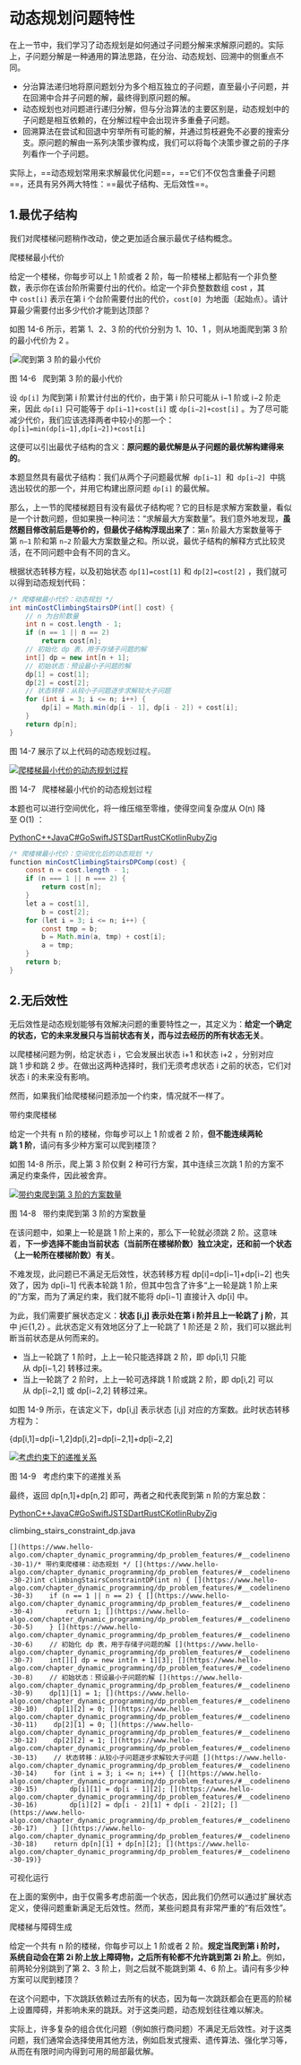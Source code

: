 # 动态规划问题特性

在上一节中，我们学习了动态规划是如何通过子问题分解来求解原问题的。实际上，子问题分解是一种通用的算法思路，在分治、动态规划、回溯中的侧重点不同。

- 分治算法递归地将原问题划分为多个相互独立的子问题，直至最小子问题，并在回溯中合并子问题的解，最终得到原问题的解。
- 动态规划也对问题进行递归分解，但与分治算法的主要区别是，动态规划中的子问题是相互依赖的，在分解过程中会出现许多重叠子问题。
- 回溯算法在尝试和回退中穷举所有可能的解，并通过剪枝避免不必要的搜索分支。原问题的解由一系列决策步骤构成，我们可以将每个决策步骤之前的子序列看作一个子问题。

实际上，==动态规划常用来求解最优化问题==，==它们不仅包含重叠子问题==，还具有另外两大特性：==最优子结构、无后效性==。

## 1.最优子结构

我们对爬楼梯问题稍作改动，使之更加适合展示最优子结构概念。

爬楼梯最小代价

给定一个楼梯，你每步可以上 1 阶或者 2 阶，每一阶楼梯上都贴有一个非负整数，表示你在该台阶所需要付出的代价。给定一个非负整数数组 cost ，其中 `cost[i]` 表示在第 i 个台阶需要付出的代价，`cost[0] `为地面（起始点）。请计算最少需要付出多少代价才能到达顶部？

如图 14-6 所示，若第 1、2、3 阶的代价分别为 1、10、1 ，则从地面爬到第 3 阶的最小代价为 2 。

[![爬到第 3 阶的最小代价](https://www.hello-algo.com/chapter_dynamic_programming/dp_problem_features.assets/min_cost_cs_example.png)

图 14-6   爬到第 3 阶的最小代价

设 `dp[i]` 为爬到第 i 阶累计付出的代价，由于第 i 阶只可能从 i−1 阶或 i−2 阶走来，因此 `dp[i]` 只可能等于 `dp[i−1]+cost[i]` 或 `dp[i−2]+cost[i]` 。为了尽可能减少代价，我们应该选择两者中较小的那一个：
`dp[i]=min(dp[i−1],dp[i−2])+cost[i]`

这便可以引出最优子结构的含义：**原问题的最优解是从子问题的最优解构建得来的**。

本题显然具有最优子结构：我们从两个子问题最优解` dp[i−1] `和` dp[i−2] `中挑选出较优的那一个，并用它构建出原问题 `dp[i]` 的最优解。

那么，上一节的爬楼梯题目有没有最优子结构呢？它的目标是求解方案数量，看似是一个计数问题，但如果换一种问法：“求解最大方案数量”。我们意外地发现，**虽然题目修改前后是等价的，但最优子结构浮现出来了**：第`n` 阶最大方案数量等于第 `n−1` 阶和第 `n−2` 阶最大方案数量之和。所以说，最优子结构的解释方式比较灵活，在不同问题中会有不同的含义。

根据状态转移方程，以及初始状态 `dp[1]=cost[1]` 和 `dp[2]=cost[2]` ，我们就可以得到动态规划代码：

```java
/* 爬楼梯最小代价：动态规划 */
int minCostClimbingStairsDP(int[] cost) {
	// n 为台阶数量
    int n = cost.length - 1;
    if (n == 1 || n == 2)
        return cost[n];
    // 初始化 dp 表，用于存储子问题的解
    int[] dp = new int[n + 1];
    // 初始状态：预设最小子问题的解
    dp[1] = cost[1];
    dp[2] = cost[2];
    // 状态转移：从较小子问题逐步求解较大子问题
    for (int i = 3; i <= n; i++) {
        dp[i] = Math.min(dp[i - 1], dp[i - 2]) + cost[i];
    }
    return dp[n];
}
```

图 14-7 展示了以上代码的动态规划过程。

[![爬楼梯最小代价的动态规划过程](https://www.hello-algo.com/chapter_dynamic_programming/dp_problem_features.assets/min_cost_cs_dp.png)](https://www.hello-algo.com/chapter_dynamic_programming/dp_problem_features.assets/min_cost_cs_dp.png)

图 14-7   爬楼梯最小代价的动态规划过程

本题也可以进行空间优化，将一维压缩至零维，使得空间复杂度从 O(n) 降至 O(1) ：

[Python](https://www.hello-algo.com/chapter_dynamic_programming/dp_problem_features/#__tabbed_2_1)[C++](https://www.hello-algo.com/chapter_dynamic_programming/dp_problem_features/#__tabbed_2_2)[Java](https://www.hello-algo.com/chapter_dynamic_programming/dp_problem_features/#__tabbed_2_3)[C#](https://www.hello-algo.com/chapter_dynamic_programming/dp_problem_features/#__tabbed_2_4)[Go](https://www.hello-algo.com/chapter_dynamic_programming/dp_problem_features/#__tabbed_2_5)[Swift](https://www.hello-algo.com/chapter_dynamic_programming/dp_problem_features/#__tabbed_2_6)[JS](https://www.hello-algo.com/chapter_dynamic_programming/dp_problem_features/#__tabbed_2_7)[TS](https://www.hello-algo.com/chapter_dynamic_programming/dp_problem_features/#__tabbed_2_8)[Dart](https://www.hello-algo.com/chapter_dynamic_programming/dp_problem_features/#__tabbed_2_9)[Rust](https://www.hello-algo.com/chapter_dynamic_programming/dp_problem_features/#__tabbed_2_10)[C](https://www.hello-algo.com/chapter_dynamic_programming/dp_problem_features/#__tabbed_2_11)[Kotlin](https://www.hello-algo.com/chapter_dynamic_programming/dp_problem_features/#__tabbed_2_12)[Ruby](https://www.hello-algo.com/chapter_dynamic_programming/dp_problem_features/#__tabbed_2_13)[Zig](https://www.hello-algo.com/chapter_dynamic_programming/dp_problem_features/#__tabbed_2_14)

```java
/* 爬楼梯最小代价：空间优化后的动态规划 */
function minCostClimbingStairsDPComp(cost) {
    const n = cost.length - 1;
    if (n === 1 || n === 2) {
        return cost[n];
    }
    let a = cost[1],
        b = cost[2];
    for (let i = 3; i <= n; i++) {
        const tmp = b;
        b = Math.min(a, tmp) + cost[i];
        a = tmp;
    }
    return b;
}
```

## 2.无后效性

无后效性是动态规划能够有效解决问题的重要特性之一，其定义为：**给定一个确定的状态，它的未来发展只与当前状态有关，而与过去经历的所有状态无关**。

以爬楼梯问题为例，给定状态 i ，它会发展出状态 i+1 和状态 i+2 ，分别对应跳 1 步和跳 2 步。在做出这两种选择时，我们无须考虑状态 i 之前的状态，它们对状态 i 的未来没有影响。

然而，如果我们给爬楼梯问题添加一个约束，情况就不一样了。

带约束爬楼梯

给定一个共有 n 阶的楼梯，你每步可以上 1 阶或者 2 阶，**但不能连续两轮跳 1 阶**，请问有多少种方案可以爬到楼顶？

如图 14-8 所示，爬上第 3 阶仅剩 2 种可行方案，其中连续三次跳 1 阶的方案不满足约束条件，因此被舍弃。

[![带约束爬到第 3 阶的方案数量](https://www.hello-algo.com/chapter_dynamic_programming/dp_problem_features.assets/climbing_stairs_constraint_example.png)](https://www.hello-algo.com/chapter_dynamic_programming/dp_problem_features.assets/climbing_stairs_constraint_example.png)

图 14-8   带约束爬到第 3 阶的方案数量

在该问题中，如果上一轮是跳 1 阶上来的，那么下一轮就必须跳 2 阶。这意味着，**下一步选择不能由当前状态（当前所在楼梯阶数）独立决定，还和前一个状态（上一轮所在楼梯阶数）有关**。

不难发现，此问题已不满足无后效性，状态转移方程 dp[i]=dp[i−1]+dp[i−2] 也失效了，因为 dp[i−1] 代表本轮跳 1 阶，但其中包含了许多“上一轮是跳 1 阶上来的”方案，而为了满足约束，我们就不能将 dp[i−1] 直接计入 dp[i] 中。

为此，我们需要扩展状态定义：**状态 [i,j] 表示处在第 i 阶并且上一轮跳了 j 阶**，其中 j∈{1,2} 。此状态定义有效地区分了上一轮跳了 1 阶还是 2 阶，我们可以据此判断当前状态是从何而来的。

- 当上一轮跳了 1 阶时，上上一轮只能选择跳 2 阶，即 dp[i,1] 只能从 dp[i−1,2] 转移过来。
- 当上一轮跳了 2 阶时，上上一轮可选择跳 1 阶或跳 2 阶，即 dp[i,2] 可以从 dp[i−2,1] 或 dp[i−2,2] 转移过来。

如图 14-9 所示，在该定义下，dp[i,j] 表示状态 [i,j] 对应的方案数。此时状态转移方程为：

{dp[i,1]=dp[i−1,2]dp[i,2]=dp[i−2,1]+dp[i−2,2]

[![考虑约束下的递推关系](https://www.hello-algo.com/chapter_dynamic_programming/dp_problem_features.assets/climbing_stairs_constraint_state_transfer.png)](https://www.hello-algo.com/chapter_dynamic_programming/dp_problem_features.assets/climbing_stairs_constraint_state_transfer.png)

图 14-9   考虑约束下的递推关系

最终，返回 dp[n,1]+dp[n,2] 即可，两者之和代表爬到第 n 阶的方案总数：

[Python](https://www.hello-algo.com/chapter_dynamic_programming/dp_problem_features/#__tabbed_3_1)[C++](https://www.hello-algo.com/chapter_dynamic_programming/dp_problem_features/#__tabbed_3_2)[Java](https://www.hello-algo.com/chapter_dynamic_programming/dp_problem_features/#__tabbed_3_3)[C#](https://www.hello-algo.com/chapter_dynamic_programming/dp_problem_features/#__tabbed_3_4)[Go](https://www.hello-algo.com/chapter_dynamic_programming/dp_problem_features/#__tabbed_3_5)[Swift](https://www.hello-algo.com/chapter_dynamic_programming/dp_problem_features/#__tabbed_3_6)[JS](https://www.hello-algo.com/chapter_dynamic_programming/dp_problem_features/#__tabbed_3_7)[TS](https://www.hello-algo.com/chapter_dynamic_programming/dp_problem_features/#__tabbed_3_8)[Dart](https://www.hello-algo.com/chapter_dynamic_programming/dp_problem_features/#__tabbed_3_9)[Rust](https://www.hello-algo.com/chapter_dynamic_programming/dp_problem_features/#__tabbed_3_10)[C](https://www.hello-algo.com/chapter_dynamic_programming/dp_problem_features/#__tabbed_3_11)[Kotlin](https://www.hello-algo.com/chapter_dynamic_programming/dp_problem_features/#__tabbed_3_12)[Ruby](https://www.hello-algo.com/chapter_dynamic_programming/dp_problem_features/#__tabbed_3_13)[Zig](https://www.hello-algo.com/chapter_dynamic_programming/dp_problem_features/#__tabbed_3_14)

climbing_stairs_constraint_dp.java

`[](https://www.hello-algo.com/chapter_dynamic_programming/dp_problem_features/#__codelineno-30-1)/* 带约束爬楼梯：动态规划 */ [](https://www.hello-algo.com/chapter_dynamic_programming/dp_problem_features/#__codelineno-30-2)int climbingStairsConstraintDP(int n) { [](https://www.hello-algo.com/chapter_dynamic_programming/dp_problem_features/#__codelineno-30-3)    if (n == 1 || n == 2) { [](https://www.hello-algo.com/chapter_dynamic_programming/dp_problem_features/#__codelineno-30-4)        return 1; [](https://www.hello-algo.com/chapter_dynamic_programming/dp_problem_features/#__codelineno-30-5)    } [](https://www.hello-algo.com/chapter_dynamic_programming/dp_problem_features/#__codelineno-30-6)    // 初始化 dp 表，用于存储子问题的解 [](https://www.hello-algo.com/chapter_dynamic_programming/dp_problem_features/#__codelineno-30-7)    int[][] dp = new int[n + 1][3]; [](https://www.hello-algo.com/chapter_dynamic_programming/dp_problem_features/#__codelineno-30-8)    // 初始状态：预设最小子问题的解 [](https://www.hello-algo.com/chapter_dynamic_programming/dp_problem_features/#__codelineno-30-9)    dp[1][1] = 1; [](https://www.hello-algo.com/chapter_dynamic_programming/dp_problem_features/#__codelineno-30-10)    dp[1][2] = 0; [](https://www.hello-algo.com/chapter_dynamic_programming/dp_problem_features/#__codelineno-30-11)    dp[2][1] = 0; [](https://www.hello-algo.com/chapter_dynamic_programming/dp_problem_features/#__codelineno-30-12)    dp[2][2] = 1; [](https://www.hello-algo.com/chapter_dynamic_programming/dp_problem_features/#__codelineno-30-13)    // 状态转移：从较小子问题逐步求解较大子问题 [](https://www.hello-algo.com/chapter_dynamic_programming/dp_problem_features/#__codelineno-30-14)    for (int i = 3; i <= n; i++) { [](https://www.hello-algo.com/chapter_dynamic_programming/dp_problem_features/#__codelineno-30-15)        dp[i][1] = dp[i - 1][2]; [](https://www.hello-algo.com/chapter_dynamic_programming/dp_problem_features/#__codelineno-30-16)        dp[i][2] = dp[i - 2][1] + dp[i - 2][2]; [](https://www.hello-algo.com/chapter_dynamic_programming/dp_problem_features/#__codelineno-30-17)    } [](https://www.hello-algo.com/chapter_dynamic_programming/dp_problem_features/#__codelineno-30-18)    return dp[n][1] + dp[n][2]; [](https://www.hello-algo.com/chapter_dynamic_programming/dp_problem_features/#__codelineno-30-19)}`

可视化运行

[](https://pythontutor.com/iframe-embed.html#code=def%20climbing_stairs_constraint_dp%28n%3A%20int%29%20-%3E%20int%3A%0A%20%20%20%20%22%22%22%E5%B8%A6%E7%BA%A6%E6%9D%9F%E7%88%AC%E6%A5%BC%E6%A2%AF%EF%BC%9A%E5%8A%A8%E6%80%81%E8%A7%84%E5%88%92%22%22%22%0A%20%20%20%20if%20n%20%3D%3D%201%20or%20n%20%3D%3D%202%3A%0A%20%20%20%20%20%20%20%20return%201%0A%20%20%20%20%23%20%E5%88%9D%E5%A7%8B%E5%8C%96%20dp%20%E8%A1%A8%EF%BC%8C%E7%94%A8%E4%BA%8E%E5%AD%98%E5%82%A8%E5%AD%90%E9%97%AE%E9%A2%98%E7%9A%84%E8%A7%A3%0A%20%20%20%20dp%20%3D%20%5B%5B0%5D%20*%203%20for%20_%20in%20range%28n%20%2B%201%29%5D%0A%20%20%20%20%23%20%E5%88%9D%E5%A7%8B%E7%8A%B6%E6%80%81%EF%BC%9A%E9%A2%84%E8%AE%BE%E6%9C%80%E5%B0%8F%E5%AD%90%E9%97%AE%E9%A2%98%E7%9A%84%E8%A7%A3%0A%20%20%20%20dp%5B1%5D%5B1%5D,%20dp%5B1%5D%5B2%5D%20%3D%201,%200%0A%20%20%20%20dp%5B2%5D%5B1%5D,%20dp%5B2%5D%5B2%5D%20%3D%200,%201%0A%20%20%20%20%23%20%E7%8A%B6%E6%80%81%E8%BD%AC%E7%A7%BB%EF%BC%9A%E4%BB%8E%E8%BE%83%E5%B0%8F%E5%AD%90%E9%97%AE%E9%A2%98%E9%80%90%E6%AD%A5%E6%B1%82%E8%A7%A3%E8%BE%83%E5%A4%A7%E5%AD%90%E9%97%AE%E9%A2%98%0A%20%20%20%20for%20i%20in%20range%283,%20n%20%2B%201%29%3A%0A%20%20%20%20%20%20%20%20dp%5Bi%5D%5B1%5D%20%3D%20dp%5Bi%20-%201%5D%5B2%5D%0A%20%20%20%20%20%20%20%20dp%5Bi%5D%5B2%5D%20%3D%20dp%5Bi%20-%202%5D%5B1%5D%20%2B%20dp%5Bi%20-%202%5D%5B2%5D%0A%20%20%20%20return%20dp%5Bn%5D%5B1%5D%20%2B%20dp%5Bn%5D%5B2%5D%0A%0A%0A%22%22%22Driver%20Code%22%22%22%0Aif%20__name__%20%3D%3D%20%22__main__%22%3A%0A%20%20%20%20n%20%3D%209%0A%0A%20%20%20%20res%20%3D%20climbing_stairs_constraint_dp%28n%29%0A%20%20%20%20print%28f%22%E7%88%AC%20%7Bn%7D%20%E9%98%B6%E6%A5%BC%E6%A2%AF%E5%85%B1%E6%9C%89%20%7Bres%7D%20%E7%A7%8D%E6%96%B9%E6%A1%88%22%29&codeDivHeight=800&codeDivWidth=600&cumulative=false&curInstr=4&heapPrimitives=nevernest&origin=opt-frontend.js&py=311&rawInputLstJSON=%5B%5D&textReferences=false)

在上面的案例中，由于仅需多考虑前面一个状态，因此我们仍然可以通过扩展状态定义，使得问题重新满足无后效性。然而，某些问题具有非常严重的“有后效性”。

爬楼梯与障碍生成

给定一个共有 n 阶的楼梯，你每步可以上 1 阶或者 2 阶。**规定当爬到第 i 阶时，系统自动会在第 2i 阶上放上障碍物，之后所有轮都不允许跳到第 2i 阶上**。例如，前两轮分别跳到了第 2、3 阶上，则之后就不能跳到第 4、6 阶上。请问有多少种方案可以爬到楼顶？

在这个问题中，下次跳跃依赖过去所有的状态，因为每一次跳跃都会在更高的阶梯上设置障碍，并影响未来的跳跃。对于这类问题，动态规划往往难以解决。

实际上，许多复杂的组合优化问题（例如旅行商问题）不满足无后效性。对于这类问题，我们通常会选择使用其他方法，例如启发式搜索、遗传算法、强化学习等，从而在有限时间内得到可用的局部最优解。